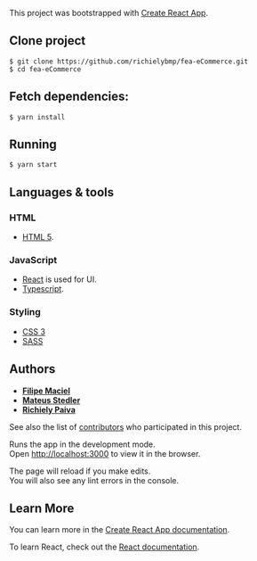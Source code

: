 This project was bootstrapped with [Create React App](https://github.com/facebook/create-react-app).

## Clone project

    $ git clone https://github.com/richielybmp/fea-eCommerce.git
    $ cd fea-eCommerce

## Fetch dependencies:
    
    $ yarn install
  
## Running
    
    $ yarn start

## Languages & tools

### HTML
- [HTML 5](https://developer.mozilla.org/pt-BR/docs/Web/HTML/HTML5).

### JavaScript
- [React](http://facebook.github.io/react) is used for UI.
- [Typescript](https://www.typescriptlang.org).

### Styling
- [CSS 3](https://www.w3schools.com/css/)
- [SASS](https://sass-lang.com)

## Authors

* **[Filipe Maciel](https://github.com/devfilsk)**
* **[Mateus Stedler](https://github.com/mstedler)**
* **[Richiely Paiva](https://github.com/richielybmp)**

See also the list of [contributors](https://github.com/your/project/contributors) who participated in this project.

Runs the app in the development mode.<br>
Open [http://localhost:3000](http://localhost:3000) to view it in the browser.

The page will reload if you make edits.<br>
You will also see any lint errors in the console.

## Learn More

You can learn more in the [Create React App documentation](https://facebook.github.io/create-react-app/docs/getting-started).

To learn React, check out the [React documentation](https://reactjs.org/).
